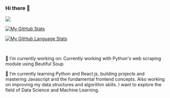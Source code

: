 ### Hi there 👋

<!--
**raydar0803/raydar0803** is a ✨ _special_ ✨ repository because its `README.md` (this file) appears on your GitHub profile.

Here are some ideas to get you started:

- 🔭 I’m currently working on ...
- 🌱 I’m currently learning ...
- 👯 I’m looking to collaborate on ...
- 🤔 I’m looking for help with ...
- 💬 Ask me about ...
- 📫 How to reach me: ...
- 😄 Pronouns: ...
- ⚡ Fun fact: ...
-->

![](https://komarev.com/ghpvc/?username=raydar0803)

[![My GitHub Stats](https://github-readme-stats.vercel.app/api/?username=jayanthsaigithub&count_private=true&theme=tokyonight&showicons=true)]()

[![My GitHub Language Stats](https://github-readme-stats.vercel.app/api/top-langs/?username=jayanthsaigithub&langs_count=5&theme=tokyonight)]()


<br/>

🔭 I’m currently working on:
Currently working with Python's web scraping module using Beutiful Soup



🌱 I’m currently learning Python and React.js, building projects and mastering Javascript and the fundamental frontend concepts. Also working on improving my data structures and algorithm skills. I want to explore the field of Data Science and Machine Learning.
